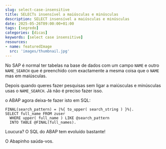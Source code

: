 ```yaml
---
slug: select-case-insensitive
title: SELECTs insensível a maiúsculas e minúsculas
description: SELECT insensível a maiúsculas e minúsculas
date: 2025-05-26T09:00:00+01:00
tags: [segredo]
categories: [dicas]
keywords: [select case insensitive]
resources:
- name: featuredImage
  src: 'images/thumbnail.jpg'
---
```


No SAP é normal ter tabelas na base de dados com um campo `NAME` e outro `NAME_SEARCH` que é preenchido com exactamente a mesma coisa que o `NAME` mas em maiúsculas.

Depois quando queres fazer pesquisas sem ligar a maiúsculas e minúsculas usas o `NAME_SEARCH`. Já não é preciso fazer isso.

<!--more-->

o ABAP agora deixa-te fazer isto em SQL:

```abap
FINAL(search_pattern) = |%{ to_upper( search_string ) }%|.
SELECT full_name FROM zuser
  WHERE upper( full_name ) LIKE @search_pattern
  INTO TABLE @FINAL(full_names).
```

Loucura? O SQL do ABAP tem evoluído bastante!

O Abapinho saúda-vos.
